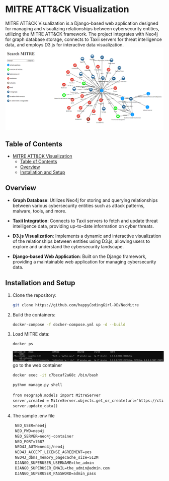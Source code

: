# MITRE ATT&CK Visualization

MITRE ATT&CK Visualization is a Django-based web application designed for managing and visualizing relationships between cybersecurity entities, utilizing the MITRE ATT&CK framework. The project integrates with Neo4j for graph database storage, connects to Taxii servers for threat intelligence data, and employs D3.js for interactive data visualization.
![Search sample](neograph/static/neograph/image/2023-10-11-search-mitre.png)

## Table of Contents

- [MITRE ATT\&CK Visualization](#mitre-attck-visualization)
  - [Table of Contents](#table-of-contents)
  - [Overview](#overview)
  - [Installation and Setup](#installation-and-setup)

## Overview

- **Graph Database**: Utilizes Neo4j for storing and querying relationships between various cybersecurity entities such as attack patterns, malware, tools, and more.

- **Taxii Integration**: Connects to Taxii servers to fetch and update threat intelligence data, providing up-to-date information on cyber threats.

- **D3.js Visualization**: Implements a dynamic and interactive visualization of the relationships between entities using D3.js, allowing users to explore and understand the cybersecurity landscape.

- **Django-based Web Application**: Built on the Django framework, providing a maintainable web application for managing cybersecurity data.

## Installation and Setup

1. Clone the repository:

   ```bash
   git clone https://github.com/happyCodingGirl-XD/NeoMitre
   ```
2. Build the containers:
   
    ```bash
    docker-compose -f docker-compose.yml up -d --build 
    ```
3. Load MITRE data:
   
    ```bash
    docker ps
    ```
    ![Containers](neograph/static/neograph/image/docker_ps.png)
    go to the web container
    
    ```bash
    docker exec -it c7becaf2a68c /bin/bash
    ```

    ```markdown
    python manage.py shell
    
    from neograph.models import MitreServer
    server,created = MitreServer.objects.get_or_create(url='https://cti-taxii.mitre.org/taxii/')
    server.update_data()
    ```

4. The sample .env file
   ```markdown
    NEO_USER=neo4j
    NEO_PWD=neo4j
    NEO_SERVER=neo4j-container
    NEO_PORT=7687
    NEO4J_AUTH=neo4j/neo4j
    NEO4J_ACCEPT_LICENSE_AGREEMENT=yes
    NEO4J_dbms_memory_pagecache_size=512M
    DJANGO_SUPERUSER_USERNAME=the_admin
    DJANGO_SUPERUSER_EMAIL=the_admin@admin.com
    DJANGO_SUPERUSER_PASSWORD=admin_pass   
  ```


